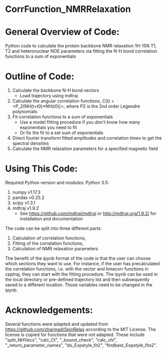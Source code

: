 # CorrFunction_NMRRelaxation
# General Overview of Code:
Python code to calculate the protein backbone NMR relaxation 1H-15N T1, T2 and heteronuclear NOE parameters via fitting the N-H bond correlation functions to a sum of exponentials


# Outline of Code:
1. Calculate the backbone N-H bond vectors
   - Load trajectory using mdtraj
2. Calculate the angular correlation functions, C(t) = <P_2(NH(t+t0)*NH(t0))>, where P2 is the 2nd order Legendre polynomials
3. Fit correlation functions to a sum of exponentials
   - Use a model fitting procedure if you don't know how many exponentials you need to fit
   - Or fix the fit to a set sum of exponentials
4. Direct fourier transform fitted amplitudes and correlation times to get the spectral densities
5. Calculate the NMR relaxation parameters for a specified magnetic field

# Using This Code:
Required Python version and modules:
Python 3.5:
1. numpy v1.17.3
2. pandas v0.25.2
3. scipy v1.3.1
4. mdtraj v1.9.2
   - See https://github.com/mdtraj/mdtraj or http://mdtraj.org/1.9.2/ for installation and documentation    

The code can be split into three different parts: 
 1. Calculation of correlation functions,
 2. Fitting of the correlation functions,
 3. Calculation of NMR relaxation parameters
    
 The benefit of the ipynb format of the code is that the user can choose which sections they want to use. For instance, if the user has precalculated the correlation functions, i.e. with the vector and timecorr functions in cpptraj, they can start with the fitting procedure. The ipynb can be used in the local directory or pre-defined trajectory list and then subsequently saved to a different location. Those variables need to be changed in the ipynb. 
    
 
# Acknowledgements:
Several functions were adapted and updated from https://github.com/zharmad/SpinRelax according to the MIT License. The license is copied for functions that were not adapted.  These include "split_NHVecs", "calc_Ct", "_bound_check", "calc_chi", "_return_parameter_names", "do_Expstyle_fit2", "findbest_Expstyle_fits2". 